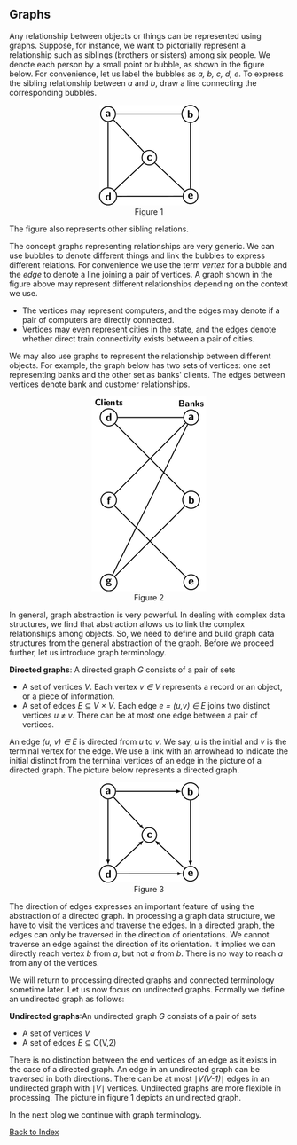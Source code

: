 ## Graphs

Any relationship between objects or things can be represented using graphs. Suppose, for instance,
we want to pictorially represent a relationship such as siblings (brothers or sisters) among six people. We denote each person by a small point or bubble, as shown in the figure below.
For convenience, let us label the bubbles as <i>a, b, c, d, e</i>. To express the sibling 
relationship between <i>a</i> and <i>b</i>, draw a line connecting the corresponding bubbles. 
<p style="text-align:center">
  <img src="../images/undirectedGraph.png"><br>
  Figure 1
</p> 
The figure also represents other sibling relations.

The concept graphs representing relationships are very generic. We can use bubbles to denote different
things and link the bubbles to express different relations. For convenience we use the term 
<i>vertex</i> for a bubble and the <i>edge</i> to denote a line joining a pair of vertices. A graph shown in the figure above may represent different relationships depending on the
context we use.  

- The vertices may represent computers, and the edges may denote if a pair of computers are directly connected. 
- Vertices may even represent cities in the state, and the edges denote whether direct train connectivity exists between a pair of cities.

We may also use graphs to represent the relationship between different objects. For example, the
graph below has two sets of vertices: one set representing banks and the other set as banks' clients. The edges between vertices denote bank and customer relationships.
<p style="text-align:center">
  <img src="../images/bankClientGraph.png"><br>
  Figure 2
</p> 

In general, graph abstraction is very powerful. In dealing with complex data structures, we 
find that abstraction allows us to link the complex relationships among objects. So, we need to
define and build graph data structures from the general abstraction of the graph. Before we proceed 
further, let us introduce graph terminology. 

<strong>Directed graphs</strong>: A directed graph <i>G</i> consists of a pair of sets
 
- A set of vertices <i>V</i>. Each vertex <i>v &isin; V</i> represents a record or an object, or a piece of information. 
- A set of edges <i>E</i> &#8838; <i>V &times; V</i>. Each edge <i>e = (u,v) &isin; E</i> joins two distinct vertices <i>u &ne; v</i>. There can be at most one edge between a pair of vertices.

An edge <i>(u, v) &isin; E</i> is directed from <i>u</i> to <i>v</i>. We say, <i>u</i> is the initial
and <i>v</i> is the terminal vertex for the edge.  We use a link with an arrowhead to indicate the
initial distinct from the terminal vertices of an edge in the picture of a directed graph. 
The picture below represents a directed graph.
<p style="text-align:center">
  <img src="../images/directedGraph.png"><br>
  Figure 3
</p> 
The direction of edges expresses an important feature of using the abstraction of a directed graph.
In processing a graph data structure, we have to visit the vertices and traverse the edges. In a 
directed graph, the edges can only be traversed in the direction of orientations. We cannot traverse an 
edge against the direction of its orientation. It implies we can directly reach vertex <i>b</i> 
from <i>a</i>, but not <i>a</i> from <i>b</i>. There is no way to reach <i>a</i> from any of the 
vertices.

We will return to processing directed graphs and connected terminology sometime later. Let us
now focus on undirected graphs. Formally we define an undirected graph as follows:

<strong>Undirected graphs</strong>:An undirected graph <i>G</i> consists of a pair of sets
 
- A set of vertices <i>V</i>
- A set of edges <i>E</i> &#8838; C(V,2)</i>

There is no distinction between the end vertices of an edge as it exists in the case of a directed
graph. An edge in an undirected graph can be traversed in both directions. There can be
at most &#8739;<i>V(V-1)</i>&#8739; edges in an undirected graph with &#8739;<i>V</i>&#8739; vertices.
Undirected graphs are more flexible in processing. The picture in figure 1 depicts an undirected graph.

In the next blog we continue with graph terminology.

[Back to Index](../index.md)
